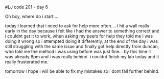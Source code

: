 #LJ code 201 - day 6  

Oh boy, where do i start....  

today i learned that i need to ask for help more often.... i hit a wall really early in the day because i felt like i had the answer to something correct and i couldnt get it to work, when asking my peers for help they told me i was doing it wrong so i attempted doing it differently, at the end of the day i was still struggling with the same issue and finally got help directly from duncan, who told me the method i was using before was just fine... by this time it was already 6pm and i was really behind. i couldnt finish my lab today and it really frusterated me.  

tomorrow i hope i will be able to fix my mistakes so i dont fall further behind.
